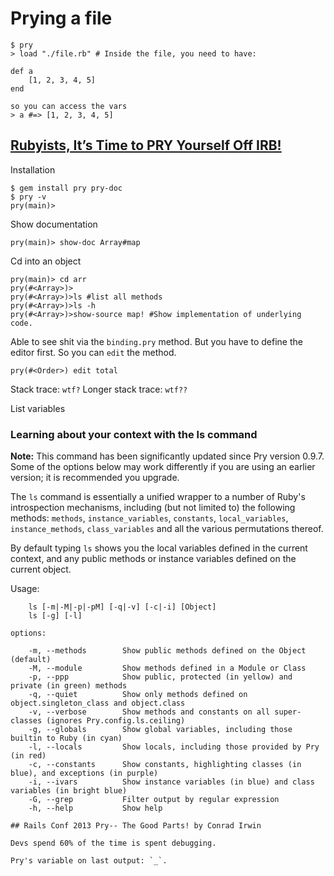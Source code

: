 
# Prying a file

    $ pry
    > load "./file.rb" # Inside the file, you need to have: 
    
    def a
        [1, 2, 3, 4, 5]
    end

    so you can access the vars
    > a #=> [1, 2, 3, 4, 5]


## [Rubyists, It’s Time to PRY Yourself Off IRB!](http://www.sitepoint.com/rubyists-time-pry-irb/)

Installation

	$ gem install pry pry-doc
	$ pry -v
	pry(main)>

Show documentation

	pry(main)> show-doc Array#map

Cd into an object
	
	pry(main)> cd arr
	pry(#<Array>)>
	pry(#<Array>)>ls #list all methods
	pry(#<Array>)>ls -h
	pry(#<Array>)>show-source map! #Show implementation of underlying code.

Able to see shit via the `binding.pry` method. But you have to define the editor first. So you can `edit` the method.

	pry(#<Order>) edit total

Stack trace: `wtf?` Longer stack trace: `wtf??`

List variables

### Learning about your context with the ls command

**Note:** This command has been significantly updated since Pry version 0.9.7. Some of the options below may work differently if you are using an earlier version; it is recommended you upgrade.

The `ls` command is essentially a unified wrapper to a number of Ruby's introspection mechanisms, including (but not limited to) the following methods: `methods`, `instance_variables`, `constants`, `local_variables`, `instance_methods`, `class_variables` and all the various permutations thereof.

By default typing `ls` shows you the local variables defined in the current context, and any public methods or instance variables defined on the current object.

Usage: 

```
    ls [-m|-M|-p|-pM] [-q|-v] [-c|-i] [Object]
    ls [-g] [-l]

options:

    -m, --methods        Show public methods defined on the Object (default)
    -M, --module         Show methods defined in a Module or Class
    -p, --ppp            Show public, protected (in yellow) and private (in green) methods
    -q, --quiet          Show only methods defined on object.singleton_class and object.class
    -v, --verbose        Show methods and constants on all super-classes (ignores Pry.config.ls.ceiling)
    -g, --globals        Show global variables, including those builtin to Ruby (in cyan)
    -l, --locals         Show locals, including those provided by Pry (in red)
    -c, --constants      Show constants, highlighting classes (in blue), and exceptions (in purple)
    -i, --ivars          Show instance variables (in blue) and class variables (in bright blue)
    -G, --grep           Filter output by regular expression
    -h, --help           Show help

## Rails Conf 2013 Pry-- The Good Parts! by Conrad Irwin

Devs spend 60% of the time is spent debugging.

Pry's variable on last output: `_`.
